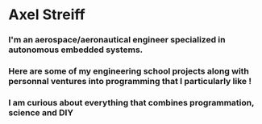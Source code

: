 # Axel Streiff 

### I'm an aerospace/aeronautical engineer specialized in autonomous embedded systems. 

### Here are some of my engineering school projects along with personnal ventures into programming that I particularly like !

### I am curious about everything that combines programmation, science and DIY 

